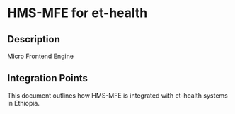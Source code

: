 # HMS-MFE for et-health

## Description

Micro Frontend Engine

## Integration Points

This document outlines how HMS-MFE is integrated with et-health systems in Ethiopia.
